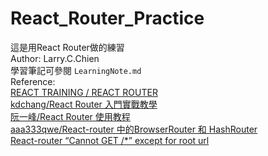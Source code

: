 # React_Router_Practice
這是用React Router做的練習  
Author: Larry.C.Chien  
學習筆記可參閱 `LearningNote.md`  
Reference:  
[REACT TRAINING / REACT ROUTER](https://reacttraining.com/react-router/web/guides/philosophy)  
[kdchang/React Router 入門實戰教學](https://github.com/kdchang/reactjs101/blob/master/Ch05/react-router-introduction.md)  
[阮一峰/React Router 使用教程](http://www.ruanyifeng.com/blog/2016/05/react_router.html)  
[aaa333qwe/React-router 中的BrowserRouter 和 HashRouter](https://blog.csdn.net/aaa333qwe/article/details/79557044)  
[React-router “Cannot GET /*” except for root url](https://stackoverflow.com/questions/32098076/react-router-cannot-get-except-for-root-url)  
